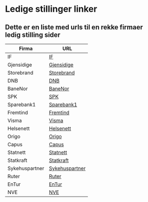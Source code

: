 # Ledige stillinger linker

## Dette er en liste med urls til en rekke firmaer ledig stilling sider

| Firma          | URL           |
|----------------|---------------|
| IF             |  [IF](https://if.wd3.myworkdayjobs.com/Careers) |
| Gjensidige     |	[Gjensidige](https://jobs.gjensidige.com/?locale=nb_NO) |
| Storebrand     |	[Storebrand](https://storebrand.wd3.myworkdayjobs.com/Storebrand_Careers) |
| DNB            |	[DNB](https://jobb.dnb.no/go/Teknologi/4224301/) |
| BaneNor        |	[BaneNor](https://karriere.banenor.no/search?locale=nb_NO) |
| SPK            |	[SPK](https://candidate.webcruiter.com/nb-no/Home/companyadverts?companylock=22241500#search) |
| Sparebank1     |	[Sparebank1](https://sparebank1.dev/#jobber) |
| Fremtind       |	[Fremtind](https://candidate.hr-manager.net/vacancies/list.aspx?customer=Sparebank1&departmentid=20451&mediaid=4630) |
| Visma          |	[Visma](https://www.visma.no/karriere/ledige-stillinger/) |
| Helsenett      |	[Helsenett](https://jobb.nhn.no/jobs) |
| Origo          |	[Origo](https://www.finn.no/job/employer/company/1729) |
| Capus          |	[Capus](https://capus.no/alle-stillinger/) |
| Statnett       |	[Statnett](https://www.statnett.no/karriere/jobbe-i-statnett/) |
| Statkraft      |	[Statkraft](https://www.statkraft.no/karriere/ledige-stillinger/?gad_source=1&gclid=Cj0KCQjwztOwBhD7ARIsAPDKnkD0U3oHQW_eE_hXNWPdQ6yPMXUxN_LU-_FdosyUOx6NEO-y5CJTzSMaAoptEALw_wcB) |
| Sykehuspartner |	[Sykehuspartner](https://candidate.webcruiter.com/nb-no/Home/companyadverts?&link_source_ID=0&companylock=262253632#search) |
| Ruter          |	[Ruter](https://candidate.webcruiter.com/nb-no/home/companyadverts?link_source_id=0&companylock=986500#search) |
| EnTur          |	[EnTur](https://om.entur.no/jobb-i-entur/) |
| NVE            |	[NVE](https://www.nve.no/om-nve/jobb-i-nve/) |